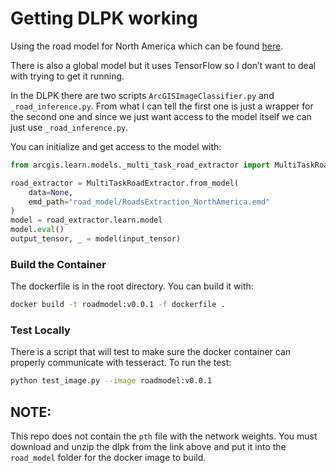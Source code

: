 # Getting DLPK working

Using the road model for North America which can be found 
[here](https://seerai.maps.arcgis.com/home/item.html?id=0c00be3c7e4042ebadd3ae1404190a5b).

There is also a global model but it uses TensorFlow so I don’t want to deal with trying to get it running.

In the DLPK there are two scripts `ArcGISImageClassifier.py` and `_road_inference.py`. From what I can tell the first one is just
a wrapper for the second one and since we just want access to the model itself we can just use `_road_inference.py`.

You can initialize and get access to the model with:
```python
from arcgis.learn.models._multi_task_road_extractor import MultiTaskRoadExtractor

road_extractor = MultiTaskRoadExtractor.from_model(
    data=None,
    emd_path="road_model/RoadsExtraction_NorthAmerica.emd"
)
model = road_extractor.learn.model
model.eval()
output_tensor, _ = model(input_tensor)
```

### Build the Container
The dockerfile is in the root directory. You can build it with:
```bash
docker build -t roadmodel:v0.0.1 -f dockerfile .
```

### Test Locally
There is a script that will test to make sure the docker container can properly communicate with tesseract. To run the test:
```bash
python test_image.py --image roadmodel:v0.0.1
```


## NOTE:
This repo does not contain the `pth` file with the network weights. You must download and unzip the dlpk from the link above
and put it into the `road_model` folder for the docker image to build.